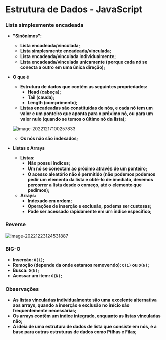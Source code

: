 # Estrutura de Dados - JavaScript



### Lista simplesmente encadeada

- **"Sinônimos":**
  - **Lista encadeada/vinculada;**
  - **Lista simplesmente encadeada/vinculada;**
  - **Lista encadeada/vinculada individualmente;**
  - **Lista encadeada/vinculada unicamente (porque cada nó se conecta a outro em uma única direção);**


- **O que é**

  - **Estrutura de dados que contém as seguintes propriedades:**
    - **Head (cabeça);**
    - **Tail (cauda);**
    - **Length (comprimento);**
  - **Listas encadeadas são constituídas de nós, e cada nó tem um valor e um ponteiro que aponta para o próximo nó, ou para um valor nulo (quando se temos o último nó da lista);**

  ![image-20221217100257833](/home/alexa/.config/Typora/typora-user-images/image-20221217100257833.png)

  - **Os nós não são indexados;**

- **Listas x Arrays**

  - **Listas:**
    - **Não possui índices;**
    - **Um nó se conectam ao próximo através de um ponteiro;**
    - **O acesso aleatório não é permitido (não podemos podemos pedir um elemento da lista e obtê-lo de imediato, devemos percorrer a lista desde o começo, até o elemento que pedimos);**
  - **Arrays:**
    - **Indexado em ordem;**
    - **Operações de inserção e exclusão, podems ser custosas;**
    - **Pode ser acessado rapidamente em um índice específico;**



### Reverse

![image-20221223124531887](/home/alexa/.config/Typora/typora-user-images/image-20221223124531887.png)



### BIG-O

- **Inserção: `O(1)`;**
- **Remoção (depende da onde estamos removendo): `O(1)` ou `O(N)`;**
- **Busca: `O(N)`;**
- **Acessar um item: `O(N)`;** 



### Observações

- **As listas vinculadas individualmente são uma excelente alternativa aos arrays, quando a inserção e exclusão no início são frequentemente necessárias;**
- **Os arrays contêm um índice integrado, enquanto as listas vinculadas não;**
- **A ideia de uma estrutura de dados de lista que consiste em nós, é a base para outras estruturas de dados como Pilhas e Filas;**
